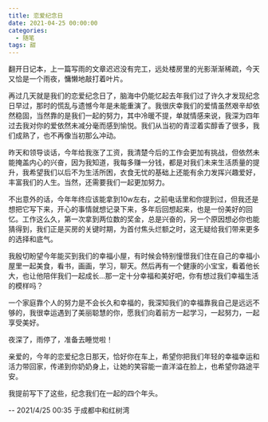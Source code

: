 ```yaml
---
title: 恋爱纪念日
date: 2021-04-25 00:00:00
categories:
  - 随笔
tags: 甜
---
```


翻开日记本，上一篇写雨的文章迟迟没有完工，远处楼房里的光影渐渐稀疏，今天又恰是一个雨夜，慵懒地敲打着叶片。

再过几天就是我们的恋爱纪念日了，脑海中仍能忆起去年我们过了许久才发现纪念日早过，那时的慌乱与遗憾今年是未能重演了。我很庆幸我们的爱情虽然艰辛却依然稳固，当然靠的是我们一起的努力，其中冷暖不提，单就情感来说，我深为四年过去我对你的爱依然未减分毫而感到愉悦。我们从当初的青涩着实醇香了很多，我们成熟了，也不再像当初那么冲动。

昨天和领导谈话，今年给我涨了工资，我清楚今后的工作会更加有挑战，但依然未能掩盖内心的兴奋，因为我知道，我每多赚一分钱，都是对我们未来生活质量的提升，我希望我们以后不为生活所困，衣食无忧的基础上还能有余力发挥兴趣爱好，丰富我们的人生。当然，还需要我们一起更加努力。

不出意外的话，今年年终应该能拿到10w左右，之前电话里和你提到过，但我还是想把它写下来，开心的事情就想记录下来，多年后回想起来，也是一份美好的回忆。工作这么久，第一次拿到两位数的奖金，总是兴奋的，另一个原因想必你也能猜得到，我们正是买房的关键时期，为首付焦头烂额之时，这无疑给我们带来更多的选择和底气。

我殷切盼望今年能买到我们的幸福小屋，有时候会特别憧憬我们住在自己的幸福小屋里一起美食，看书，画画，学习，聊天。然后再有一个健康的小宝宝，看着他长大，也让他陪伴我们一起成长…那一定十分幸福和美好吧，你有想过我们幸福生活的模样吗？

一个家庭靠个人的努力是不会长久和幸福的，我深知我们的幸福靠我自己是远远不够的，我很幸运遇到了美丽聪慧的你，愿我们向着前方一起学习，一起努力，一起享受美好。

夜深了，雨停了，准备去睡觉啦！

亲爱的，今年的恋爱纪念日那天，恰好你在车上，希望你把我们年轻的幸福幸运和活力带回家，传递到你奶奶身上，让她的笑容能一直洋溢在脸上，也希望你路途平安。

我提前写下了这些，纪念我们在一起的四个年头。

-- 2021/4/25 00:35 于成都中和红树湾

